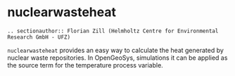 # nuclearwasteheat

```{eval-rst}
.. sectionauthor:: Florian Zill (Helmholtz Centre for Environmental Research GmbH - UFZ)
```

`nuclearwasteheat` provides an easy way to calculate the heat generated by nuclear
waste repositories. In OpenGeoSys, simulations it can be applied as the source term for
the temperature process variable.

